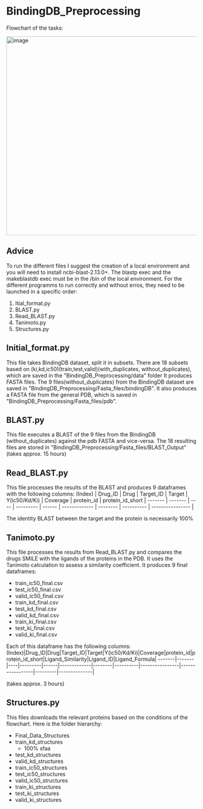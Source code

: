 # BindingDB_Preprocessing
Flowchart of the tasks:

<img width="526" alt="image" src="https://user-images.githubusercontent.com/95087658/171919481-de060115-901a-4938-8f92-56dba0517087.png">

## Advice
To run the different files I suggest the creation of a local environment and you will need to install ncbi-blast-2.13.0+.
The blastp exec and the makeblastdb exec must be in the /bin of the local environment. 
For the different programms to run correctly and without erros, they need to be launched in a specific order:
1. Itial_format.py
2. BLAST.py
3. Read_BLAST.py
4. Tanimoto.py
5. Structures.py

## Initial_format.py
This file takes BindingDB dataset, split it in subsets. There are 18 subsets based on (ki,kd,ic50)(train,test,valid)(with_duplicates, without_duplicates), which are saved in the "BindingDB_Preprocessing/data" folder
It produces FASTA files. The 9 files(without_duplicates) from the BindingDB dataset are saved in "BindingDB_Preprocessing/Fasta_files/bindingDB". It also produces a FASTA file from the general PDB, which is saved in "BindingDB_Preprocessing/Fasta_files/pdb".

## BLAST.py
This file executes a BLAST of the 9 files from the BindingDB (without_duplicates) against the pdb FASTA and vice-versa. The 18 resulting files are stored in "BindingDB_Preprocessing/Fasta_files/BLAST_Output"
(takes approx. 15 hours)

## Read_BLAST.py
This file processes the results of the BLAST and produces 9 dataframes with the following columns:
(Index) | Drug_ID | Drug | Target_ID | Target | Y(ic50/Kd/Ki) | Coverage | protein_id | protein_id_short |
------- | ------- | ---- | --------- | ------ | ------------- | -------- | ---------- | ---------------- |

The identity BLAST between the target and the protein is necessarily 100%

## Tanimoto.py
This file processes the results from Read_BLAST.py and compares the drugs SMILE with the ligands of the proteins in the PDB. It uses the Tanimoto calculation to assess a similarity coefficient.
It produces 9 final dataframes:
* train_ic50_final.csv
* test_ic50_final.csv
* valid_ic50_final.csv
* train_kd_final.csv
* test_kd_final.csv
* valid_kd_final.csv
* train_ki_final.csv
* test_ki_final.csv
* valid_ki_final.csv
         
Each of this dataframe has the following columns:
(Index)|Drug_ID|Drug|Target_ID|Target|Y(ic50/Kd/Ki)|Coverage|protein_id|protein_id_short|Ligand_Similarity|Ligand_ID|Ligand_Formula|
-------|-------|----|---------|------|-------------|--------|----------|----------------|-----------------|---------|--------------|

(takes approx. 3 hours)

## Structures.py
This files downloads the relevant proteins based  on the conditions of the flowchart. Here is the folder hierarchy:
*  Final_Data_Structures
  * train_kd_structures
    * 100% sfaa
  * test_kd_structures
  * valid_kd_structures
  * train_ic50_structures
  * test_ic50_structures
  * valid_ic50_structures
  * train_ki_structures
  * test_ki_structures
  * valid_ki_structures
